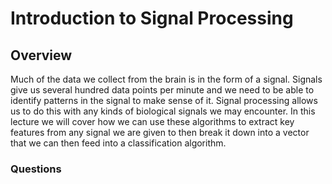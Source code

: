 # Introduction to Signal Processing

## Overview 
Much of the data we collect from the brain is in the form of a signal. Signals give us several hundred data points per minute and we need to be able to identify patterns in the signal to make sense of it. Signal processing allows us to do this with any kinds of biological signals we may encounter.  In this lecture we will cover how we can use these algorithms to extract key features from any signal we are given to then break it down into a vector that we can then feed into a classification algorithm. 

### Questions


